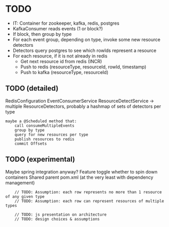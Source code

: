 # TODO
* IT: Container for zookeeper, kafka, redis, postgres
* KafkaConsumer reads events (1 or block?)
* If block, then group by type
* For each event group, depending on type, invoke some new resource detectors
* Detectors query postgres to see which rowIds represent a resource
* For each resource, if it is not already in redis
    * Get next resource id from redis (INCR)
    * Push to redis (resourceType, resourceId, rowId, timestamp)
    * Push to kafka (resourceType, resourceId) 

## TODO (detailed)
RedisConfiguration
EventConsumerService
ResourceDetectService 
    -> multiple ResourceDetectors, probably a hashmap of sets of detectors per type

    maybe a @Scheduled method that:
        call consumeMultipleEvents
        group by type
        query for new resources per type
        publish resources to redis
        commit Offsets

## TODO (experimental)
Maybe spring integration anyway?
Feature toggle whether to spin down containers
Shared parent pom.xml (at the very least with dependency management)

        // TODO: Assumption: each row represents no more than 1 resource of any given type
        // TODO: Assumption: each row can represent resources of multiple types

        // TODO: js presentation on architecture
        // TODO: design choices & assumptions
